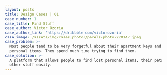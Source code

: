 ```yaml
---
layout: posts
title: Design Cases | 01
case_number: 1
case_title: Find Stuff
case_author: Victor Ozoria
case_author_link: 'https://dribbble.com/victorozoria'
case_image: /assets/img/cases_photos/pexels-photo-220147.jpeg
case_problem: >-
  Most people tend to be very forgetful about their apartment keys and other
  personal items. They spend much time trying to find them.
case_solution: >-
  A platform that allows people to find lost personal items, their pets, and
  other stuff easily.
---
```


